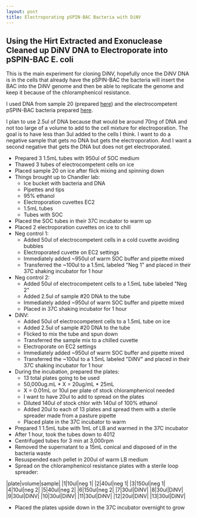 ```yaml
---
layout: post
title: Electroporating pSPIN-BAC Bacteria with DiNV
---
```


## Using the Hirt Extracted and Exonuclease Cleaned up DiNV DNA to Electroporate into pSPIN-BAC E. coli 

This is the main experiment for cloning DiNV, hopefully once the DiNV DNA is in the cells that already have the pSPIN-BAC the bacteria will insert the BAC into the DiNV genome and then be able to replicate the genome and keep it because of the chloramphenicol resistance. 

I used DNA from sample 20 (prepared [here](https://meschedl.github.io/Unckless-Lab-Notebook-Maggie/2024/01/25/exo-on-hirt-dna.html)) and the electrocompetent pSPIN-BAC bacteria prepared [here](https://meschedl.github.io/Unckless-Lab-Notebook-Maggie/2024/01/26/electro-comp-cells.html).

I plan to use 2.5ul of DNA because that would be around 70ng of DNA and not too large of a volume to add to the cell mixture for electroporation. The goal is to have less than 3ul added to the cells I think. I want to do a negative sample that gets no DNA but gets the electroporation. And I want a second negative that gets the DNA but does not get electroporated. 

- Prepared 3 1.5mL tubes with 950ul of SOC medium 
- Thawed 3 tubes of electrocompetent cells on ice 
- Placed sample 20 on ice after flick mixing and spinning down 
- Things brought up to Chandler lab:
    - Ice bucket with bacteria and DNA
    - Pipettes and tips
    - 95% ethanol
    - Electroporation cuvettes EC2
    - 1.5mL tubes 
    - Tubes with SOC
- Placed the SOC tubes in their 37C incubator to warm up 
- Placed 2 electroporation cuvettes on ice to chill 
- Neg control 1:
    - Added 50ul of electrocompetent cells in a cold cuvette avoiding bubbles 
    - Electroporated cuvette on EC2 settings
    - Immediately added ~950ul of warm SOC buffer and pipette mixed 
    - Transferred the ~100ul to a 1.5mL labeled "Neg 1" and placed in their 37C shaking incubator for 1 hour 
- Neg control 2:
    - Added 50ul of electrocompetent cells to a 1.5mL tube labeled "Neg 2"
    - Added 2.5ul of sample #20 DNA to the tube 
    - Immediately added ~950ul of warm SOC buffer and pipette mixed
    - Placed in 37C shaking incubator for 1 hour 
- DiNV:
    - Added 50ul of electrocompetent cells to a 1.5mL tube on ice
    - Added 2.5ul of sample #20 DNA to the tube 
    - Flicked to mix the tube and spun down 
    - Transferred the sample mix to a chilled cuvette 
    - Electroporate on EC2 settings 
    - Immediately added ~950ul of warm SOC buffer and pipette mixed 
    - Transferred the ~100ul to a 1.5mL labeled "DiNV" and placed in their 37C shaking incubator for 1 hour 
- During the incubation, prepared the plates:
    - 13 total plates going to be used 
    - 50,000ug.mL * X = 20ug/mL * 25mL 
    - X = 0.01mL or 10ul per plate of stock chloramphenicol needed 
    - I want to have 20ul to add to spread on the plates 
    - Diluted 140ul of stock chlor with 140ul of 100% ethanol 
    - Added 20ul to each of 13 plates and spread them with a sterile spreader made from a pasture pipette 
    - Placed plate in the 37C incubator to warm 
- Prepared 1 1.5mL tube with 1mL of LB and warmed in the 37C incubator 
- After 1 hour, took the tubes down to 4012 
- Centrifuged tubes for 3 min at 3,000rpm 
- Removed the supernatant to a 15mL conical and disposed of in the bacteria waste 
- Resuspended each pellet in 200ul of warm LB medium 
- Spread on the chloramphenicol resistance plates with a sterile loop spreader: 

|plate|volume|sample|
|1|10ul|neg 1|
|2|40ul|neg 1|
|3|150ul|neg 1|
|4|10ul|neg 2|
|5|40ul|neg 2|
|6|150ul|neg 2|
|7|30ul|DiNV|
|8|30ul|DiNV|
|9|30ul|DiNV|
|10|30ul|DiNV|
|11|30ul|DiNV|
|12|20ul|DiNV|
|13|30ul|DiNV|

- Placed the plates upside down in the 37C incubator overnight to grow